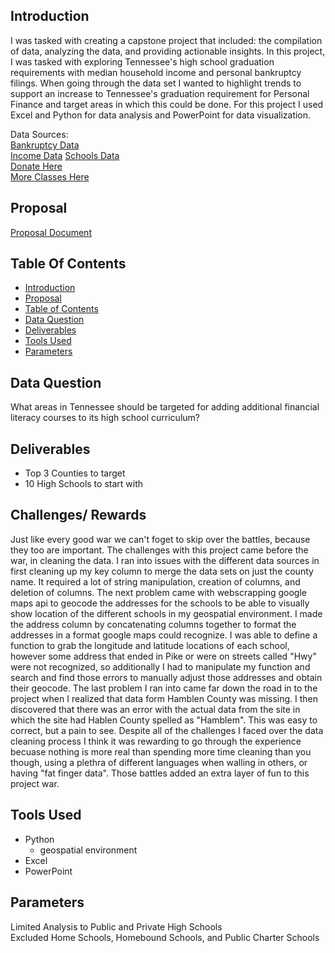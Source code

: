 ## Introduction

I was tasked with creating a capstone project that included: the compilation of data, analyzing the data, and providing actionable insights. In this project, I was tasked with exploring Tennessee's high school graduation requirements with median household income and  personal bankruptcy filings. When going through the data set I wanted to highlight trends to support an increase to Tennessee's graduation requirement for Personal Finance and target areas in which this could be done. For this project I used Excel and Python for data analysis and PowerPoint for data visualization.

Data Sources:  
[Bankruptcy Data](https://www.uscourts.gov/report-name/bankruptcy-filings)  
[Income Data](https://www.census.gov/)
[Schools Data](https://k-12.education.tn.gov/sde/)  
[Donate Here](https://www.donorschoose.org/donors/search.html?state=TN&cityName=Memphis&countyName=Shelbycounty&centerLat=35.1495&centerLng=-90.0490&includeNearbyLocations=true&gradeType=4)  
[More Classes Here](https://www.ramseysolutions.com/)  

## Proposal

[Proposal Document](data/Proposal.pdf)

## Table Of Contents

* [Introduction](#introduction)
* [Proposal](#proposal)
* [Table of Contents](#table-of-contents)
* [Data Question](#data-question)
* [Deliverables](#deliverables)
* [Tools Used](#tools-used)
* [Parameters](#parameters)

## Data Question

What areas in Tennessee should be targeted for adding additional financial literacy courses to its high school curriculum?

## Deliverables

* Top 3 Counties to target
* 10 High Schools to start with

## Challenges/ Rewards

Just like every good war we can't foget to skip over the battles, because they too are important. The challenges with this project came before the war, in cleaning the data. I ran into issues with the different data sources in first cleaning up my key column to merge the data sets on just the county name. It required a lot of string manipulation, creation of columns, and deletion of columns. The next problem came with webscrapping google maps api to geocode the addresses for the schools to be able to visually show location of the different schools in my geospatial environment. I made the address column by concatenating columns together to format the addresses in a format google maps could recognize. I was able to define a function to grab the longitude and latitude locations of each school, however some address that ended in Pike or were on streets called "Hwy" were not recognized, so additionally I had to manipulate my function and search and find those errors to manually adjust those addresses and obtain their geocode. The last problem I ran into came far down the road in to the project when I realized that data form Hamblen County was missing. I then discovered that there was an error with the actual data from the site in which the site had Hablen County spelled as "Hamblem". This was easy to correct, but a pain to see. Despite all of the challenges I faced over the data cleaning process I think it was rewarding to go through the experience becuase nothing is more real than spending more time cleaning than you though, using a plethra of different languages when walling in others, or having "fat finger data". Those battles added an extra layer of fun to this project war. 

## Tools Used

* Python  
  * geospatial environment
* Excel
* PowerPoint

## Parameters

Limited Analysis to Public and Private High Schools  
Excluded Home Schools, Homebound Schools, and Public Charter Schools  
